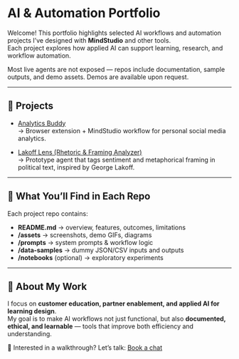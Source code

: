 
# AI & Automation Portfolio

Welcome! This portfolio highlights selected AI workflows and automation projects I’ve designed with **MindStudio** and other tools.  
Each project explores how applied AI can support learning, research, and workflow automation.

Most live agents are not exposed — repos include documentation, sample outputs, and demo assets. Demos are available upon request.

---

## 📂 Projects

- [Analytics Buddy](https://github.com/1beebe/analytics-buddy)  
  → Browser extension + MindStudio workflow for personal social media analytics.  

- [Lakoff Lens (Rhetoric & Framing Analyzer)](https://github.com/1beebe/lakoff-lens)  
  → Prototype agent that tags sentiment and metaphorical framing in political text, inspired by George Lakoff.  

---

## 📖 What You’ll Find in Each Repo
Each project repo contains:
- **README.md** → overview, features, outcomes, limitations  
- **/assets** → screenshots, demo GIFs, diagrams  
- **/prompts** → system prompts & workflow logic  
- **/data-samples** → dummy JSON/CSV inputs and outputs  
- **/notebooks** (optional) → exploratory experiments  

---

## 🎯 About My Work
I focus on **customer education, partner enablement, and applied AI for learning design**.  
My goal is to make AI workflows not just functional, but also **documented, ethical, and learnable** — tools that improve both efficiency and understanding.  

📩 Interested in a walkthrough? Let’s talk: [Book a chat](https://calendly.com/ligaya-b/chat)  

